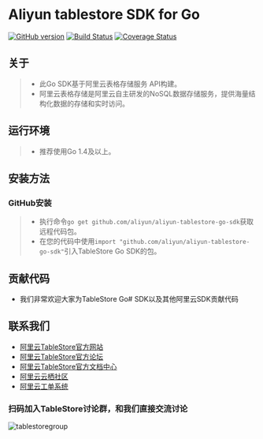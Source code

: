 # Aliyun tablestore SDK for Go

[![GitHub version](https://badge.fury.io/gh/aliyun%2Faliyun-tablestore-go-sdk.svg)](https://badge.fury.io/gh/aliyun%2Faliyun-tablestore-go-sdk)
[![Build Status](https://travis-ci.org/aliyun/aliyun-tablestore-go-sdk.svg?branch=master)](https://travis-ci.org/aliyun/aliyun-tablestore-go-sdk)
[![Coverage Status](https://coveralls.io/repos/github/aliyun/aliyun-tablestore-go-sdk/badge.svg?branch=master)](https://coveralls.io/github/aliyun/aliyun-tablestore-go-sdk?branch=master)

## 关于
> - 此Go SDK基于阿里云表格存储服务 API构建。
> - 阿里云表格存储是阿里云自主研发的NoSQL数据存储服务，提供海量结构化数据的存储和实时访问。

## 运行环境
> - 推荐使用Go 1.4及以上。

## 安装方法
### GitHub安装
> - 执行命令`go get github.com/aliyun/aliyun-tablestore-go-sdk`获取远程代码包。
> - 在您的代码中使用`import "github.com/aliyun/aliyun-tablestore-go-sdk"`引入TableStore Go SDK的包。

## 贡献代码
 - 我们非常欢迎大家为TableStore Go# SDK以及其他阿里云SDK贡献代码

## 联系我们
- [阿里云TableStore官方网站](http://www.aliyun.com/product/ots)
- [阿里云TableStore官方论坛](http://bbs.aliyun.com)
- [阿里云TableStore官方文档中心](https://help.aliyun.com/product/8315004_ots.html)
- [阿里云云栖社区](http://yq.aliyun.com)
- [阿里云工单系统](https://workorder.console.aliyun.com/#/ticket/createIndex)

### 扫码加入TableStore讨论群，和我们直接交流讨论
![tablestoregroup](https://yqfile.alicdn.com/97c42b8033349709b1d40dae1dea351ebaddc3b0.jpeg)

